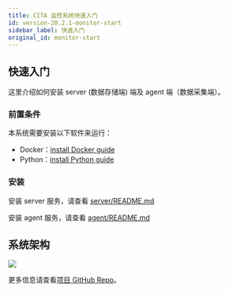 ```yaml
---
title: CITA 监控系统快速入门
id: version-20.2.1-monitor-start
sidebar_label: 快速入门
original_id: monitor-start
---
```


## 快速入门

这里介绍如何安装 server (数据存储端) 端及 agent 端（数据采集端）。

### 前置条件

本系统需要安装以下软件来运行：

* Docker：[install Docker guide](https://docs.docker.com/install/)
* Python：[install Python guide](https://docs.python-guide.org/starting/installation/)

### 安装

安装 server 服务，请查看 [server/README.md](https://github.com/citahub/cita-monitor/tree/master/server/README.md)

安装 agent 服务，请查看 [agent/README.md](https://github.com/citahub/cita-monitor/tree/master/agent/README.md)

## 系统架构

![](https://github.com/citahub/cita-monitor/blob/master/docs/imgs/CITA_Monitor_system_architecture-fs8.png)

更多信息请查看[项目 GitHub Repo](https://github.com/citahub/cita-monitor)。
